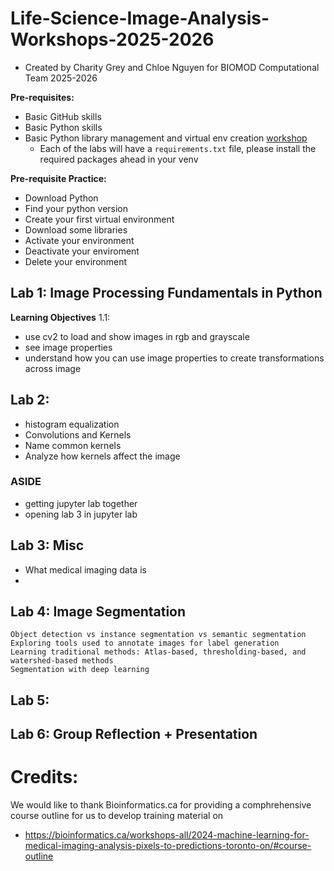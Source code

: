 # Life-Science-Image-Analysis-Workshops-2025-2026

- Created by Charity Grey and Chloe Nguyen for BIOMOD Computational Team 2025-2026

**Pre-requisites:**

- Basic GitHub skills
- Basic Python skills
- Basic Python library management and virtual env creation [workshop](https://www.youtube.com/watch?v=Y21OR1OPC9A)
  - Each of the labs will have a `requirements.txt` file, please install the required packages ahead in your venv

**Pre-requisite Practice:**

- Download Python
- Find your python version
- Create your first virtual environment
- Download some libraries
- Activate your environment
- Deactivate your enviroment
- Delete your environment

## Lab 1: Image Processing Fundamentals in Python
**Learning Objectives**
1.1:
- use cv2 to load and show images in rgb and grayscale
- see image properties
- understand how you can use image properties to create transformations across image

## Lab 2:
- histogram equalization
- Convolutions and Kernels
- Name common kernels
- Analyze how kernels affect the image

### ASIDE
- getting jupyter lab together 
- opening lab 3 in jupyter lab

## Lab 3: Misc
- What medical imaging data is
- 

## Lab 4: Image Segmentation
 
    Object detection vs instance segmentation vs semantic segmentation
    Exploring tools used to annotate images for label generation
    Learning traditional methods: Atlas-based, thresholding-based, and watershed-based methods 
    Segmentation with deep learning

## Lab 5: 


## Lab 6: Group Reflection + Presentation



# Credits:

We would like to thank Bioinformatics.ca for providing a comphrehensive course outline for us to develop training material on 
- https://bioinformatics.ca/workshops-all/2024-machine-learning-for-medical-imaging-analysis-pixels-to-predictions-toronto-on/#course-outline
